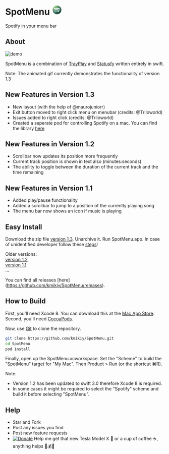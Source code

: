 # SpotMenu ![demo](https://github.com/kmikiy/SpotMenu/blob/master/SpotMenu/Assets.xcassets/AppIcon.appiconset/spotmenu%20(5)-1.png)
Spotify in your menu bar

About
-----
![demo](https://github.com/kmikiy/SpotMenu/blob/master/demo.gif)

SpotMenu is a combination of [TrayPlay](https://github.com/mborgerson/TrayPlay) 
and [Statusfy](https://github.com/paulyoung/Statusfy) written entirely in swift. 

Note: The animated gif currently demonstrates the functionality of version 1.3

New Features in Version 1.3
---------------------------
+ New layout (with the help of @maurojuniorr)
+ Exit button moved to right click menu on menubar (credits: @Triloworld)
+ Issues added to right click (credits: @Triloworld)
+ Created a seperate pod for controlling Spotify on a mac. You can find the library [here](https://github.com/kmikiy/Spotify)

New Features in Version 1.2
---------------------------
+ Scrollbar now updates its position more frequently
+ Current track position is shown in text also (minutes:seconds)
+ The ability to toggle between the duration of the current track and the time remaining

New Features in Version 1.1
---------------------------
+ Added play/pause functionality
+ Added a scrollbar to jump to a position of the currently playing song
+ The menu bar now shows an icon if music is playing

Easy Install
------------

Download the zip file [version 1.3](https://github.com/kmikiy/SpotMenu/releases/download/v1.3/SpotMenu.zip). Unarchive it. Run SpotMenu.app.
In case of unidentified developer follow these [steps](https://mborgerson.com/trayplay)!

Older versions:   
[version 1.2](https://github.com/kmikiy/SpotMenu/releases/download/v1.2/SpotMenu_1_2.zip)   
[version 1.1](https://github.com/kmikiy/SpotMenu/releases/download/v1.2/SpotMenu_1_1.zip)   
... 

You can find all releases [here] (https://github.com/kmikiy/SpotMenu/releases).


How to Build
------------

First, you'll need Xcode 8. You can download this at the [Mac App Store](https://itunes.apple.com/us/app/xcode/id497799835?mt=12).
Second, you'll need [CocoaPods](https://guides.cocoapods.org/using/getting-started.html). 

Now, use [Git](http://git-scm.com/) to clone the repository.

```sh
git clone https://github.com/kmikiy/SpotMenu.git
cd SpotMenu
pod install
```

Finally, open up the SpotMenu.xcworkspace. Set the "Scheme" to build the "SpotMenu" target for "My Mac". Then Product > Run (or the shortcut ⌘R).

Note: 
+ Version 1.2 has been updated to swift 3.0 therefore Xcode 8 is required.
+ In some cases it might be required to select the "Spotify" scheme and build it before selecting "SpotMenu".

Help
----
+ Star and Fork
+ Post any issues you find
+ Post new feature requests
+ [![Donate](https://www.paypalobjects.com/en_US/i/btn/btn_donate_SM.gif)](https://www.paypal.com/cgi-bin/webscr?cmd=_s-xclick&hosted_button_id=NL4KDG65UYQB6) Help me get that new Tesla Model X 🚗 or a cup of coffee ☕️, anything helps 💸💰💵
